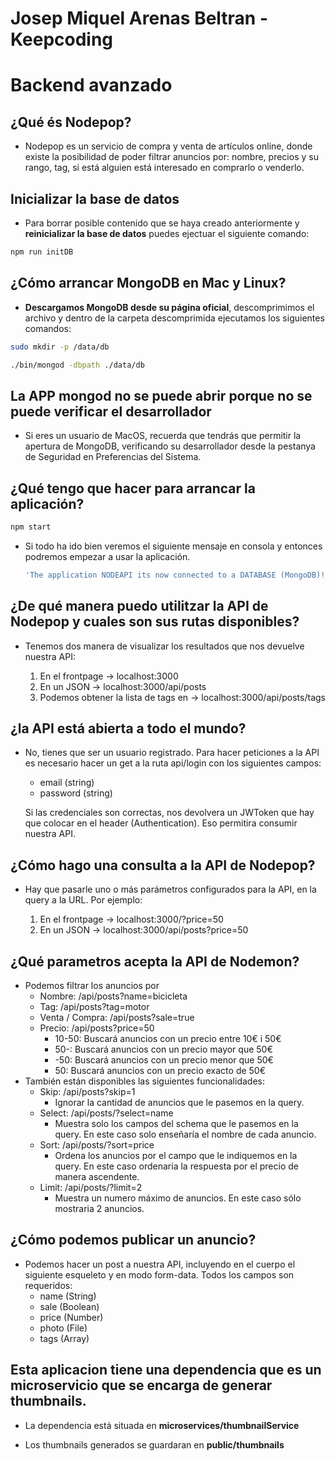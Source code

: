 # Josep Miquel Arenas Beltran - Keepcoding

# Backend avanzado

## ¿Qué és Nodepop?

- Nodepop es un servicio de compra y venta de artículos online, donde existe la posibilidad de poder filtrar anuncios por: nombre, precios y su rango, tag, si está alguien está interesado en comprarlo o venderlo.

## Inicializar la base de datos

- Para borrar posible contenido que se haya creado anteriormente y **reinicializar la base de datos** puedes ejectuar el siguiente comando:

```sh
npm run initDB
```

## ¿Cómo arrancar MongoDB en Mac y Linux?

- **Descargamos MongoDB desde su página oficial**, descomprimimos el archivo y dentro de la carpeta descomprimida ejecutamos los siguientes comandos:

```sh
sudo mkdir -p /data/db

./bin/mongod -dbpath ./data/db
```

## La APP mongod no se puede abrir porque no se puede verificar el desarrollador

- Si eres un usuario de MacOS, recuerda que tendrás que permitir la apertura de MongoDB, verificando su desarrollador desde la pestanya de Seguridad en Preferencias del Sistema.

## ¿Qué tengo que hacer para arrancar la aplicación?

```sh
npm start
```

- Si todo ha ido bien veremos el siguiente mensaje en consola y entonces podremos empezar a usar la aplicación.

  ```sh
  'The application NODEAPI its now connected to a DATABASE (MongoDB)!'
  ```

## ¿De qué manera puedo utilitzar la API de Nodepop y cuales son sus rutas disponibles?

- Tenemos dos manera de visualizar los resultados que nos devuelve nuestra API:

  1. En el frontpage -> localhost:3000
  2. En un JSON -> localhost:3000/api/posts
  3. Podemos obtener la lista de tags en -> localhost:3000/api/posts/tags

## ¿la API está abierta a todo el mundo?

- No, tienes que ser un usuario registrado. Para hacer peticiones a la API es necesario hacer un get a la ruta api/login con los siguientes campos:

  - email (string)
  - password (string)

  Si las credenciales son correctas, nos devolvera un JWToken que hay que colocar en el header (Authentication). Eso permitira consumir nuestra API.

## ¿Cómo hago una consulta a la API de Nodepop?

- Hay que pasarle uno o más parámetros configurados para la API, en la query a la URL. Por ejemplo:

  1. En el frontpage -> localhost:3000/?price=50
  2. En un JSON -> localhost:3000/api/posts?price=50

## ¿Qué parametros acepta la API de Nodemon?

- Podemos filtrar los anuncios por
  - Nombre: /api/posts?name=bicicleta
  - Tag: /api/posts?tag=motor
  - Venta / Compra: /api/posts?sale=true
  - Precio: /api/posts?price=50
    - 10-50: Buscará anuncios con un precio entre 10€ i 50€
    - 50-: Buscará anuncios con un precio mayor que 50€
    - -50: Buscará anuncios con un precio menor que 50€
    - 50: Buscará anuncios con un precio exacto de 50€
- También están disponibles las siguientes funcionalidades:
  - Skip: /api/posts?skip=1
    - Ignorar la cantidad de anuncios que le pasemos en la query.
  - Select: /api/posts/?select=name
    - Muestra solo los campos del schema que le pasemos en la query. En este caso solo enseñaría el nombre de cada anuncio.
  - Sort: /api/posts/?sort=price
    - Ordena los anuncios por el campo que le indiquemos en la query. En este caso ordenaria la respuesta por el precio de manera ascendente.
  - Limit: /api/posts/?limit=2
    - Muestra un numero máximo de anuncios. En este caso sólo mostraria 2 anuncios.

## ¿Cómo podemos publicar un anuncio?

- Podemos hacer un post a nuestra API, incluyendo en el cuerpo el siguiente esqueleto y en modo form-data. Todos los campos son requeridos:
  - name (String)
  - sale (Boolean)
  - price (Number)
  - photo (File)
  - tags (Array)

## Esta aplicacion tiene una dependencia que es un microservicio que se encarga de generar thumbnails.

- La dependencia está situada en **microservices/thumbnailService**

- Los thumbnails generados se guardaran en **public/thumbnails**
